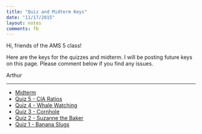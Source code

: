```yaml
---
title: "Quiz and Midterm Keys"
date: "11/17/2015"
layout: notes
comments: fb
---
```


Hi, friends of the AMS 5 class! 

Here are the keys for the quizzes and midterm. I will be posting 
future keys on this page. Please comment below if you find
any issues.

Arthur

---

- [Midterm](/assets/ucsc_midterm/midtermkey.pdf)
- [Quiz 5 - CIA Ratios](/assets/ucsc_midterm/quiz5.jpg)
- [Quiz 4 - Whale Watching](/assets/ucsc_midterm/quiz4.jpg)
- [Quiz 3 - Cornhole](/assets/ucsc_midterm/quiz3.jpg)
- [Quiz 2 - Suzanne the Baker](/assets/ucsc_midterm/quiz2.jpg)
- [Quiz 1 - Banana Slugs](/assets/ucsc_midterm/quiz1.jpg)
